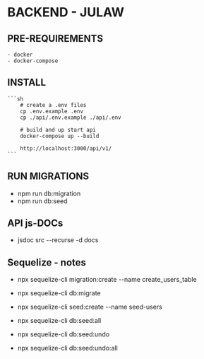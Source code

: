 # BACKEND - JULAW

## PRE-REQUIREMENTS
    - docker
    - docker-compose

## INSTALL
    ```sh
        # create a .env files
        cp .env.example .env
        cp ./api/.env.example ./api/.env

        # build and up start api
        docker-compose up --build

        http://localhost:3000/api/v1/
    ```

## RUN MIGRATIONS
- npm run db:migration
- npm run db:seed


## API js-DOCs
- jsdoc src --recurse -d docs


## Sequelize - notes
- npx sequelize-cli migration:create --name create_users_table
- npx sequelize-cli db:migrate

- npx sequelize-cli seed:create --name seed-users
- npx sequelize-cli db:seed:all
- npx sequelize-cli db:seed:undo
- npx sequelize-cli db:seed:undo:all

